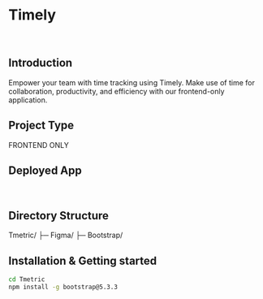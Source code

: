 # Timely
<br>

## Introduction

Empower your team with time tracking using Timely. Make use of time for collaboration, productivity, and efficiency with our frontend-only application.
<br>

## Project Type
FRONTEND ONLY
<br>

## Deployed App
<br>

## Directory Structure


Tmetric/
├─ Figma/
├─ Bootstrap/

## Installation & Getting started
```bash
cd Tmetric
npm install -g bootstrap@5.3.3

